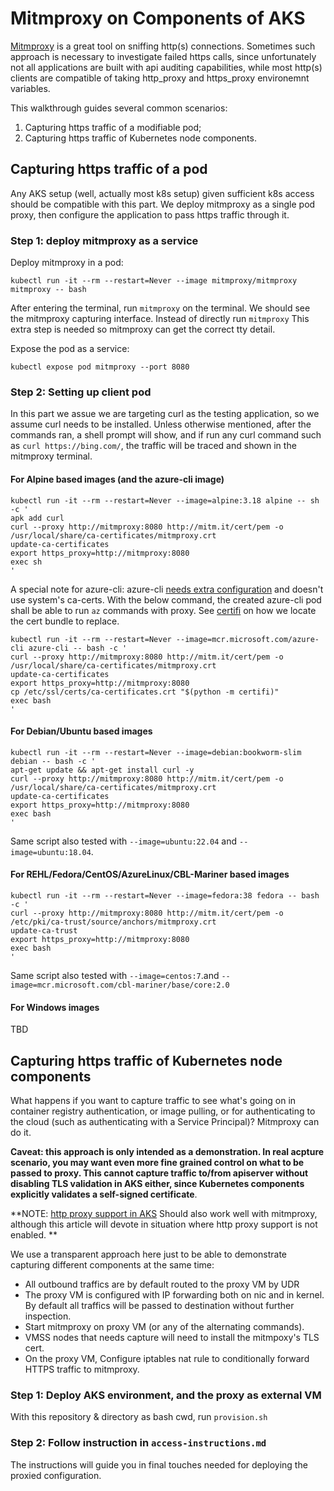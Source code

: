 # Mitmproxy on Components of AKS

[Mitmproxy](https://docs.mitmproxy.org/) is a great tool on sniffing http(s)
connections. Sometimes such approach is necessary to investigate failed https
calls, since unfortunately not all applications are built with api auditing
capabilities, while most http(s) clients are compatible of taking http_proxy and
https_proxy environemnt variables.

This walkthrough guides several common scenarios:

1. Capturing https traffic of a modifiable pod;
2. Capturing https traffic of Kubernetes node components.

## Capturing https traffic of a pod

Any AKS setup (well, actually most k8s setup) given sufficient k8s access should
be compatible with this part. We deploy mitmproxy as a single pod proxy, then
configure the application to pass https traffic through it.

### Step 1: deploy mitmproxy as a service

Deploy mitmproxy in a pod:

```shell
kubectl run -it --rm --restart=Never --image mitmproxy/mitmproxy mitmproxy -- bash
```

After entering the terminal, run `mitmproxy` on the terminal. We should see the
mitmproxy capturing interface. Instead of directly run `mitmproxy` This extra
step is needed so mitmproxy can get the correct tty detail.

Expose the pod as a service:

```shell
kubectl expose pod mitmproxy --port 8080
```

### Step 2: Setting up client pod

In this part we assue we are targeting curl as the testing application, so we
assume curl needs to be installed. Unless otherwise mentioned, after the
commands ran, a shell prompt will show, and if run any curl command such as
`curl https://bing.com/`, the traffic will be traced and shown in the mitmproxy
terminal.

#### For Alpine based images (and the azure-cli image)

```shell
kubectl run -it --rm --restart=Never --image=alpine:3.18 alpine -- sh -c '
apk add curl
curl --proxy http://mitmproxy:8080 http://mitm.it/cert/pem -o /usr/local/share/ca-certificates/mitmproxy.crt
update-ca-certificates
export https_proxy=http://mitmproxy:8080
exec sh
'
```

A special note for azure-cli: azure-cli [needs extra configuration](
https://docs.microsoft.com/cli/azure/use-cli-effectively#work-behind-a-proxy)
and doesn't use system's ca-certs. With the below command, the created azure-cli
pod shall be able to run `az` commands with proxy.
See [certifi](https://pypi.org/project/certifi/) on how we locate the cert
bundle to replace.

```shell
kubectl run -it --rm --restart=Never --image=mcr.microsoft.com/azure-cli azure-cli -- bash -c '
curl --proxy http://mitmproxy:8080 http://mitm.it/cert/pem -o /usr/local/share/ca-certificates/mitmproxy.crt
update-ca-certificates
export https_proxy=http://mitmproxy:8080
cp /etc/ssl/certs/ca-certificates.crt "$(python -m certifi)"
exec bash
'
```

#### For Debian/Ubuntu based images

```shell
kubectl run -it --rm --restart=Never --image=debian:bookworm-slim debian -- bash -c '
apt-get update && apt-get install curl -y
curl --proxy http://mitmproxy:8080 http://mitm.it/cert/pem -o /usr/local/share/ca-certificates/mitmproxy.crt
update-ca-certificates
export https_proxy=http://mitmproxy:8080
exec bash
'
```

Same script also tested with `--image=ubuntu:22.04` and `--image=ubuntu:18.04`.

#### For REHL/Fedora/CentOS/AzureLinux/CBL-Mariner based images

```shell
kubectl run -it --rm --restart=Never --image=fedora:38 fedora -- bash -c '
curl --proxy http://mitmproxy:8080 http://mitm.it/cert/pem -o /etc/pki/ca-trust/source/anchors/mitmproxy.crt
update-ca-trust
export https_proxy=http://mitmproxy:8080
exec bash
'
```

Same script also tested with `--image=centos:7`.and
`--image=mcr.microsoft.com/cbl-mariner/base/core:2.0`

#### For Windows images

TBD
<!-- certutil -user -addstore "Root"  -->

## Capturing https traffic of Kubernetes node components

What happens if you want to capture traffic to see what's going on in container
registry authentication, or image pulling, or for authenticating to the cloud
(such as authenticating with a Service Principal)? Mitmproxy can do it.

**Caveat: this approach is only intended as a demonstration. In real acpture
scenario, you may want even more fine grained control on what to be passed to
proxy. This cannot capture traffic to/from apiserver without
disabling TLS validation in AKS either, since Kubernetes components explicitly
validates a self-signed certificate**.

**NOTE:
[http proxy support in AKS](https://learn.microsoft.com/en-us/azure/aks/http-proxy)
Should also work well with mitmproxy, although this article will devote in
situation where http proxy support is not enabled.
**

We use a transparent approach here just to be able to demonstrate capturing
different components at the same time:

* All outbound traffics are by default routed to the proxy VM by UDR
* The proxy VM is configured with IP forwarding both on nic and in kernel.
  By default all traffics will be passed to destination without further
  inspection.
* Start mitmproxy on proxy VM (or any of the alternating commands).
* VMSS nodes that needs capture will need to install the mitmpoxy's TLS cert.
* On the proxy VM, Configure iptables nat rule to conditionally forward HTTPS
  traffic to mitmproxy.

### Step 1: Deploy AKS environment, and the proxy as external VM

With this repository & directory as bash cwd, run `provision.sh`

### Step 2: Follow instruction in `access-instructions.md`

The instructions will guide you in final touches needed for deploying the
proxied configuration.

